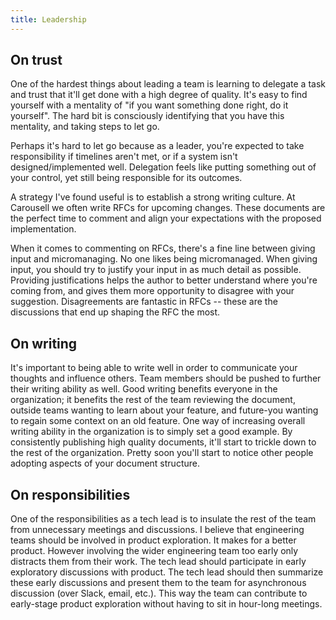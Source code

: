 ```yaml
---
title: Leadership
---
```


## On trust

One of the hardest things about leading a team is learning to delegate a task
and trust that it'll get done with a high degree of quality. It's easy to find
yourself with a mentality of "if you want something done right, do it
yourself". The hard bit is consciously identifying that you have this
mentality, and taking steps to let go.

Perhaps it's hard to let go because as a leader, you're expected to take
responsibility if timelines aren't met, or if a system isn't
designed/implemented well. Delegation feels like putting something out of your
control, yet still being responsible for its outcomes.

A strategy I've found useful is to establish a strong writing culture. At
Carousell we often write RFCs for upcoming changes. These documents are the
perfect time to comment and align your expectations with the proposed
implementation.

When it comes to commenting on RFCs, there's a fine line between giving input
and micromanaging. No one likes being micromanaged. When giving input, you
should try to justify your input in as much detail as possible. Providing
justifications helps the author to better understand where you're coming from,
and gives them more opportunity to disagree with your suggestion. Disagreements are
fantastic in RFCs -- these are the discussions that end up shaping the RFC the
most.

## On writing

It's important to being able to write well in order to communicate your
thoughts and influence others. Team members should be pushed to further their
writing ability as well. Good writing benefits everyone in the organization; it
benefits the rest of the team reviewing the document, outside teams wanting to
learn about your feature, and future-you wanting to regain some context on an
old feature. One way of increasing overall writing ability in the organization
is to simply set a good example. By consistently publishing high quality
documents, it'll start to trickle down to the rest of the organization. Pretty
soon you'll start to notice other people adopting aspects of your document
structure.

## On responsibilities

One of the responsibilities as a tech lead is to insulate the rest of the team
from unnecessary meetings and discussions. I believe that engineering teams
should be involved in product exploration. It makes for a better product.
However involving the wider engineering team too early only distracts
them from their work. The tech lead should participate in early exploratory
discussions with product. The tech lead should then summarize these early
discussions and present them to the team for asynchronous discussion (over
Slack, email, etc.). This way the team can contribute to early-stage product
exploration without having to sit in hour-long meetings.

